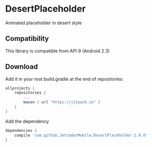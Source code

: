 DesertPlaceholder
=================

Animated placeholder in desert style

Compatibility
-------------

This library is compatible from API 9 (Android 2.3)

Download
--------

Add it in your root build.gradle at the end of repositories:

```groovy
allprojects {
    repositories {
        ...
        maven { url "https://jitpack.io" }
    }
}
```


Add the dependency

```groovy
dependencies {
    compile 'com.github.JetradarMobile:DesertPlaceholder:1.0.0'
}
```
